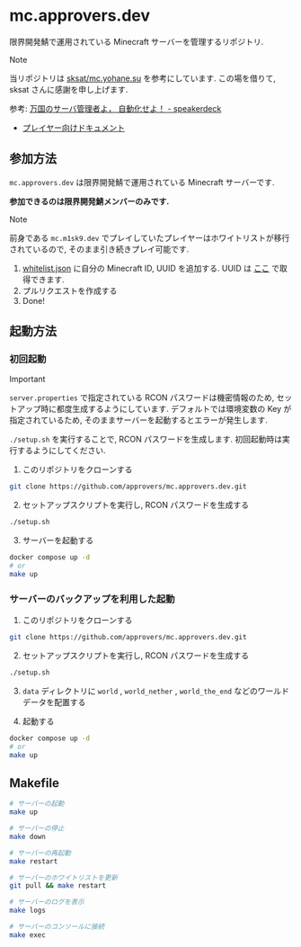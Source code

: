 # mc.approvers.dev

限界開発鯖で運用されている Minecraft サーバーを管理するリポジトリ.

> [!NOTE]
>
> 当リポジトリは [sksat/mc.yohane.su](https://github.com/sksat/mc.yohane.su) を参考にしています.
> この場を借りて, sksat さんに感謝を申し上げます.
>
> 参考: [万国のサーバ管理者よ， 自動化せよ！  - speakerdeck](https://speakerdeck.com/sksat/mo-guo-falsesabaguan-li-zhe-yo-zi-dong-hua-seyo?)

- [プレイヤー向けドキュメント]()

## 参加方法

`mc.approvers.dev` は限界開発鯖で運用されている Minecraft サーバーです.

**参加できるのは限界開発鯖メンバーのみです.**

> [!NOTE]
>
> 前身である `mc.m1sk9.dev` でプレイしていたプレイヤーはホワイトリストが移行されているので, そのまま引き続きプレイ可能です.

1. [whitelist.json](./whitelist.json) に自分の Minecraft ID, UUID を追加する. UUID は [ここ](https://mcuuid.net/) で取得できます.
2. プルリクエストを作成する
3. Done!

## 起動方法

### 初回起動

> [!IMPORTANT]
>
> `server.properties` で指定されている RCON パスワードは機密情報のため, セットアップ時に都度生成するようにしています. デフォルトでは環境変数の Key が指定されているため, そのままサーバーを起動するとエラーが発生します.
>
> `./setup.sh` を実行することで, RCON パスワードを生成します. 初回起動時は実行するようにしてください.

1. このリポジトリをクローンする

```sh
git clone https://github.com/approvers/mc.approvers.dev.git
```

2. セットアップスクリプトを実行し, RCON パスワードを生成する

```sh
./setup.sh
```

3. サーバーを起動する

```sh
docker compose up -d
# or
make up
```

### サーバーのバックアップを利用した起動

1. このリポジトリをクローンする

```sh
git clone https://github.com/approvers/mc.approvers.dev.git
```

2. セットアップスクリプトを実行し, RCON パスワードを生成する

```sh
./setup.sh
```

3. `data` ディレクトリに `world` , `world_nether` , `world_the_end` などのワールドデータを配置する

4. 起動する

```sh
docker compose up -d
# or
make up
```

## Makefile

```sh
# サーバーの起動
make up

# サーバーの停止
make down

# サーバーの再起動
make restart

# サーバーのホワイトリストを更新
git pull && make restart

# サーバーのログを表示
make logs

# サーバーのコンソールに接続
make exec
```
